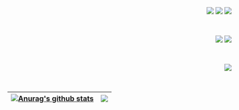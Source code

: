 <div align="right">
  
<img src="https://img.shields.io/badge/JavaScript-F7DF1E?style=for-the-badge&logo=javascript&logoColor=black"/></a>
<img src="https://img.shields.io/badge/CSS-1572B6?style=for-the-badge&logo=CSS3&logoColor=black"/></a>
<img src="https://img.shields.io/badge/React-61DAFB?style=for-the-badge&logo=React&logoColor=black"/></a>

</div>

<br />

<div align="right">
  
<img src="https://img.shields.io/badge/Node.js-339933?style=for-the-badge&logo=Node.js&logoColor=black"/></a>
<img src="https://img.shields.io/badge/MySQL-4479A1?style=for-the-badge&logo=MySQL&logoColor=black"/></a>

</div>

<br />

<div align="right">
  
<img src="https://img.shields.io/badge/Solidity-363636?style=for-the-badge&logo=Solidity&logoColor=black"/></a>

</div>

<br />

<div align ="center">

| <a href="https://github.com/anuraghazra/github-readme-stats"><img align="center" src="https://github-readme-stats.vercel.app/api?username=NonamedBread&show_icons=true&include_all_commits=true&theme=buefy&hide_border=true" alt="Anurag's github stats" /></a> | <a href="https://github.com/NonamedBread/github-readme-stats"><img align="center" src="https://github-readme-stats.vercel.app/api/top-langs/?username=NonamedBread&layout=compact&theme=buefy&hide_border=true" /></a> |
| ------------- | ------------- |

<br />



  
<br />

  
</div>
